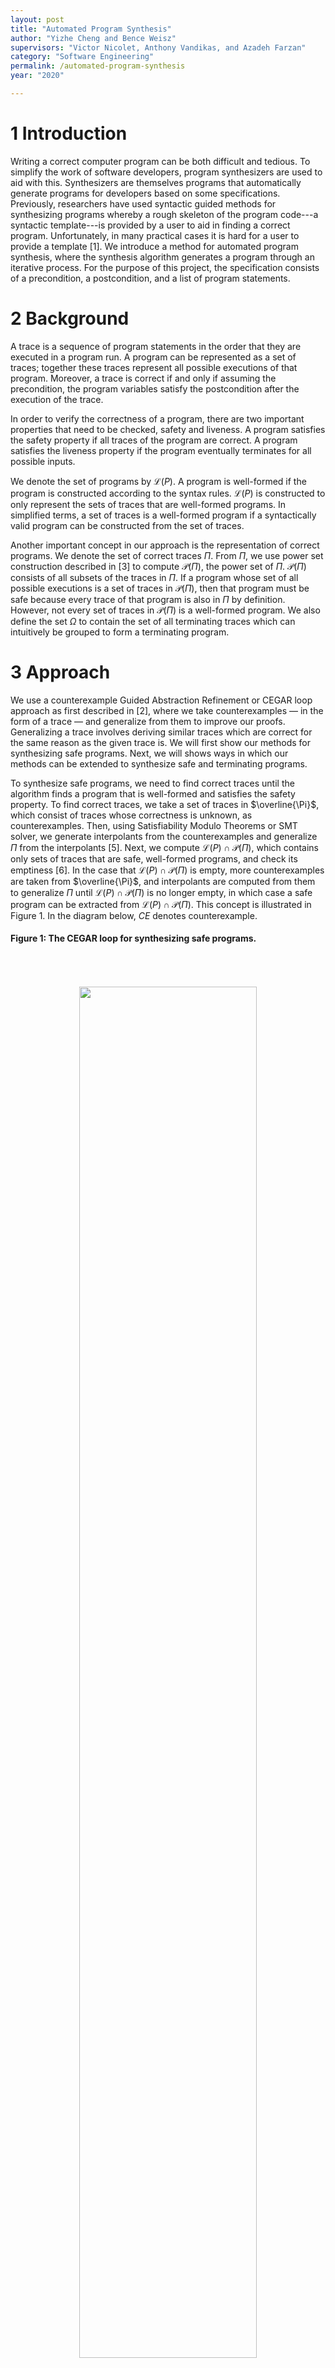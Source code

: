 ```yaml
---
layout: post
title: "Automated Program Synthesis"
author: "Yizhe Cheng and Bence Weisz"
supervisors: "Victor Nicolet, Anthony Vandikas, and Azadeh Farzan"
category: "Software Engineering"
permalink: /automated-program-synthesis
year: "2020"

---
```


1 Introduction
============

Writing a correct computer program can be both difficult and tedious. To simplify the work of software developers, program synthesizers are used to aid with this. Synthesizers are themselves programs that automatically generate programs for developers based on some specifications. Previously, researchers have used syntactic guided methods for synthesizing programs whereby a rough skeleton of the program code---a syntactic template---is provided by a user to aid in finding a correct program. Unfortunately, in many practical cases it is hard for a user to provide a template [1]. We introduce a method for automated program synthesis, where the synthesis algorithm generates a program through an iterative process. For the purpose of this project, the specification consists of a precondition, a postcondition, and a list of program statements. 

2 Background
==========

 A trace is a sequence of program statements in the order that they are executed in a program run. A program can be represented as a set of traces; together these traces represent all possible executions of that program. Moreover, a trace is correct if and only if assuming the precondition, the program variables satisfy the postcondition after the execution of the trace.

 In order to verify the correctness of a program, there are two important properties that need to be checked, safety and liveness. A program satisfies the safety property if all traces of the program are correct. A program satisfies the liveness property if the program eventually terminates for all possible inputs.

 We denote the set of programs by $\mathscr{L}(P)$. A program is well-formed if the program is constructed according to the syntax rules. $\mathscr{L}(P)$ is constructed to only represent the sets of traces that are well-formed programs. In simplified terms, a set of traces is a well-formed program if a syntactically valid program can be constructed from the set of traces.

 Another important concept in our approach is the representation of correct programs. We denote the set of correct traces $\Pi$. From $\Pi$, we use power set construction described in [3] to compute $\mathscr{P}(\Pi)$, the power set of $\Pi$. $\mathscr{P}(\Pi)$ consists of all subsets of the traces in $\Pi$. If a program whose set of all possible executions is a set of traces in $\mathscr{P}(\Pi)$, then that program must be safe because every trace of that program is also in $\Pi$ by definition. However, not every set of traces in $\mathscr{P}(\Pi)$ is a well-formed program. We also define the set $\Omega$ to contain the set of all terminating traces which can intuitively be grouped to form a terminating program.

3 Approach
========

We use a counterexample Guided Abstraction Refinement or CEGAR loop approach as first described in [2], where we take counterexamples — in the form of a trace — and generalize from them to improve our proofs. Generalizing a trace involves deriving similar traces which are correct for the same reason as the given trace is. We will first show our methods for synthesizing safe programs. Next, we will shows ways in which our methods can be extended to synthesize safe and terminating programs.

To synthesize safe programs, we need to find correct traces until the algorithm finds a program that is well-formed and satisfies the safety property. To find correct traces, we take a set of traces in $\overline{\Pi}$, which consist of traces whose correctness is unknown, as counterexamples. Then, using Satisfiability Modulo Theorems or SMT solver, we generate interpolants from the counterexamples and generalize $\Pi$ from the interpolants [5]. Next, we compute $\mathscr{L}(P)\cap\mathscr{P}(\Pi)$, which contains only sets of traces that are safe, well-formed programs, and check its emptiness [6]. In the case that $\mathscr{L}(P)\cap\mathscr{P}(\Pi)$ is empty, more counterexamples are taken from $\overline{\Pi}$, and interpolants are computed from them to generalize $\Pi$ until $\mathscr{L}(P)\cap\mathscr{P}(\Pi)$ is no longer empty, in which case a safe program can be extracted from $\mathscr{L}(P)\cap\mathscr{P}(\Pi)$. This concept is illustrated in Figure 1. In the diagram below, $CE$ denotes counterexample.

#### Figure 1: The CEGAR loop for synthesizing safe programs.
<p style="text-align: center;">
	<img align="middle" style="margin:50" height="75%" width="75%" src="{{ site.baseurl }}/assets/2019/Cheng-1.png"/>
</p>

#### Figure 2: The CEGAR loop for synthesizing programs that satisfy the liveness and safety properties.

<p style="text-align: center;">
	<img align="middle" style="margin:50" height="75%" width="75%" src="{{ site.baseurl }}/assets/2019/Cheng-2.png"/>
</p>

To ensure the generated program also satisfies the liveness property, the approach simultaneously shows that there is a non-empty set of terminating traces. As defined earlier, this set will be denoted by $\Omega$. $\Omega$ is modified using a similar CEGAR approach as was used for generating programs that satisfy the safety property. In this modified approach, counterexamples are taken from the set which is the intersection of the traces in $inf(\Pi)$ and the traces which have not already been added to $\Omega$, expressed as $\overline{L(\Omega)}$. The traces in $inf(\Pi)$ are traces whose prefixes have correct extensions in $\Pi$. On the other hand, the traces in the set $\overline{L(\Omega)}$ are traces which have not been verified to be terminating yet. Then the traces in the intersected set,  $inf(\Pi) \cap \overline{L(\Omega)}$, are counterexamples which are correct extensions to their prefixes, and ones that have not been analyzed for termination. The analysis of these traces is explained bellow. An example of these traces is shown in Figure 3. The automaton in the diagram will accept any trace that increments $i$ as long as $i<n$, and the trace must be finitely long since eventually, $i$ will be greater or equal to $n$.

#### Figure 3: An infinite counterexample.

<p style="text-align: center;">
	<img align="middle" style="margin:50" height="75%" width="75%" src="{{ site.baseurl }}/assets/2019/Cheng-3.png"/>
</p>

To verify the termination of these unchecked counterexamples, a method described in [4] is used. Terminating counterexamples are added to $\Omega$, along with their generalized counterexamples. The purpose of generalizing traces in $\Omega$ is to add additional traces to $\Omega$ which are also terminating. These traces are terminating for the same reason that the counterexamples of interest were in the termination analysis.

To synthesize a terminating program, the terminating traces in $\Omega$, are grouped together into combinations of traces. As described earlier, $\mathscr{L}(P) \cap \mathscr{P}(\Pi)$ is the set of well-formed programs which are correct. In processes of generating a program which also terminates, the set of terminating programs $P(\Omega)$, is also intersected with the two sets. This way, if the overall set is non-empty, then there is a well-formed program which is correct and terminating. This process can been seen in Figure 2.

4 Analysis
========

First, we consider a special case of synthesis known as verification. This involves taking a program, along with encodings of a set of pre-conditions and post-conditions, and verifying that this program satisfies both of those sets. In this special case, $\mathscr{L}(P)$ contains a single program. Our goal is to verify the safety property of the program using our synthesis loop. We believe the worst-case time complexity for our algorithm is in NP, but We are able to verify in 560s that the program in Figure 4 indeed finds the largest element in an array. 

#### Figure 4: A program that finds the largest element in the array A.

<p style="text-align: center;">
	<img align="middle" style="margin:50" height="50%" width="50%" src="{{ site.baseurl }}/assets/2019/Cheng-4.png"/>
</p>

Next, using the loop in Figure 2, we attempt to synthesize a terminating program that increments the variable $i$ until $i$ equals to the variable $n$. However, the generalization procedure for $\Omega$ is not functioning as intended so, instead, the set of traces represented by the automaton in Figure 5a is passed in as $\Omega$. Eventually, the program in Figure 5b is synthesized in 382s, but we believe the worst-case time complexity for this algorithm is also in NP.

#### Figure 5

<div class="row" style="display:flex; align-items:center;">
  <div class="column" width="50%" style="display:flex; flex-direction:column;">
    <p style="text-align: center;">
        <img align="middle" src="{{ site.baseurl }}/assets/2019/Cheng-5-a.png"/>
    </p>
    <p style="text-align:center;font-size:0.95rem"><b>(a) </b>A representation of infinite traces that must eventually terminate.</p>
  </div>
  <div class="column" width="50%" style="display:flex; flex-direction:column;">
    <p style="text-align: center;">
        <img align="middle" src="{{ site.baseurl }}/assets/2019/Cheng-5-b.png"/>
    </p>
    <p style="text-align:center;font-size:0.95rem"><b>(b) </b>A synthesized program that increases i until i reaches n. i is initially 0 and n is greater than 0.</p>
  </div>
</div>

5 Conclusion 
===

Automated programming tools will be an invaluable tool to programmers in the future. Unfortunately, as outlined in the analysis, these methods seem wildly slow even for trivial algorithms. The complexity of most of the set operations as well as the generalization operations lead to an exponential or worse blow up in complexity. As a result, the development of efficient algorithms for each of these tasks will be vital if progress is to be made on improving the CEGAR synthesis approach.

### References

1. Allessandro Abate et al. "Counterexample guided inductive synthesis modulo theories", In *Computer Aided Verification*. H. Chockler and G. Weissenbacher, Eds. Cham: Springer International Publishing, 2018. pp.270-288.

2. E. Clarke, O. Grumberg, S. Jha, Y. Lu, H. Veith, "Counterexample-Guided Abstraction Refinement", in *Computer Aided Verification*. E. A. Emerson and A. P. Sistla, Eds. Berlin, Heidelberg: Springer Berlin Heidelberg, 2000. pp.154-169. 

3. Azadeh Farzan and Anthony Vandikas. "Automated Hypersafety Verification", in *Computer Aided Verification*. I. Dillig and S. Tasiran, Eds. Cham: Springer International Publishing, 2019. pp.200-218.

4. M. Heizmann, H. Jochen, P. Andreas., "Termination Analysis by Learning Terminating Programs", in *Computer Aided Verification*, A. Biere and R. Bloem, Eds. Cham: Springer International Publishing, 2014. pp. 797-813.

5. M. Heizmann, J. Hoenicke, and A. Podelski., "Refinement of Trace Abstraction", in *Static Analysis*. J. Palsberg and Z. Su, Eds. Berlin, Heidelberg: Springer Berlin Heidelberg, 2009. 2009. pp. 69-85.

6. Moshe Y. Vardi and Pierre Wolper, "Automata-Theoretic Techniques for Modal Logics of Programs", *Journal of Computer and System Sciences*, vol. 32, pp. 183-221, 1986.

{% include partials/download-button.html link="/assets/2019/pdf/Cheng_2020.pdf"%}